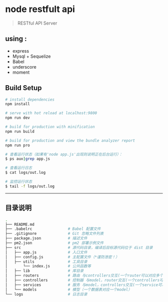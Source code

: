 # node restfult api

>  RESTful API Server

## using :

- express
- Mysql + Sequelize
- Babel
- underscore
- moment


## Build Setup

``` bash
# install dependencies
npm install

# serve with hot reload at localhost:9800
npm run dev

# build for production with minification
npm run build

# build for production and view the bundle analyzer report
npm run pro

# 查看运行状态（如果有'node app.js'出现则说明正在后台运行）：
$ ps aux|grep app.js

# 查看运行日志
$ cat logs/out.log

# 监控运行状态
$ tail -f logs/out.log
```

-----------------------


## 目录说明

```bash
.
├── README.md
├── .babelrc                # Babel 配置文件
├── .gitignore              # Git 忽略文件列表
├── package.json            # 描述文件
├── pm2.json                # pm2 部署示例文件
├── src                     # 源代码目录，编译后目标源代码位于 dist 目录
│   ├── app.js              # 入口文件
│   ├── config.js           # 主配置文件（*谨防泄密！）
│   ├── utils               # 工具目录
│       └── index.js        # 公共函数等
│   ├── lib                 # 库目录
│   ├── routers             # 路由 与controllers交互(一个router可以对应多个controllers)
│   ├── controllers         # 控制器 与model，router交互(一个controllers可以对应多个service)
│   ├── services            # 服务 与model，controllers交互(一个service可以对应多个model)
│   └── models              # 模型（一个数据表对应一个model）
└── logs                    # 日志目录

